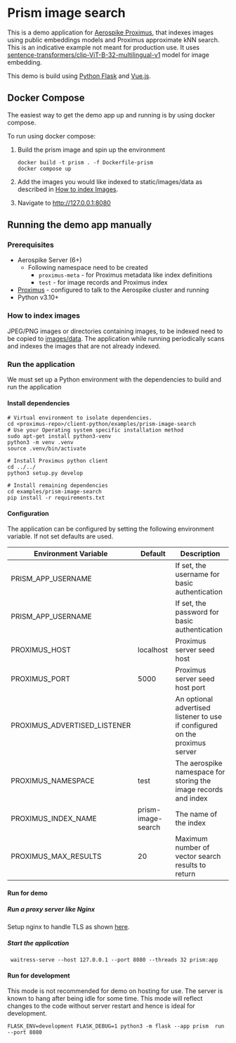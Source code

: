 # Prism image search

This is a demo application
for [Aerospike Proximus](https://github.com/citrusleaf/proximus/), that indexes
images using
public embeddings models and Proximus approximate kNN search. This is an
indicative example not meant for production
use. It
uses [sentence-transformers/clip-ViT-B-32-multilingual-v1](https://huggingface.co/sentence-transformers/clip-ViT-B-32-multilingual-v1)
model for image embedding.

This demo is build
using [Python Flask](https://flask.palletsprojects.com/en/2.3.x/)
and [Vue.js](https://vuejs.org/).

## Docker Compose

The easiest way to get the demo app up and running is by using docker compose.

To run using docker compose:

1. Build the prism image and spin up the environment
    ```
    docker build -t prism . -f Dockerfile-prism
    docker compose up
    ```

2. Add the images you would like indexed to static/images/data as described in
   [How to index Images](#how-to-index-images).

3. Navigate to http://127.0.0.1:8080

## Running the demo app manually

### Prerequisites

- Aerospike Server (6+)
    - Following namespace need to be created
        - `proximus-meta` - for Proximus metadata like index definitions
        - `test` - for image records and Proximus index
- [Proximus](https://github.com/citrusleaf/proximus/) - configured to talk to
  the Aerospike cluster and running
- Python v3.10+

### How to index images

JPEG/PNG images or directories containing images, to be indexed need to be
copied
to [images/data](static/images/data). The
application while running periodically scans and indexes the images that are not
already indexed.

### Run the application

We must set up a Python environment with the dependencies to build and run the
application

#### Install dependencies

```shell
# Virtual environment to isolate dependencies.
cd <proximus-repo>/client-python/examples/prism-image-search
# Use your Operating system specific installation method
sudo apt-get install python3-venv
python3 -m venv .venv
source .venv/bin/activate

# Install Proximus python client
cd ../../
python3 setup.py develop

# Install remaining dependencies
cd examples/prism-image-search
pip install -r requirements.txt
```

#### Configuration

The application can be configured by setting the following environment variable.
If not set defaults are used.

| Environment Variable        | Default            | Description                                                     |
|-----------------------------|--------------------|-----------------------------------------------------------------|
| PRISM_APP_USERNAME          |                    | If set, the username for basic authentication                   |
| PRISM_APP_USERNAME          |                    | If set, the password for basic authentication                   |
| PROXIMUS_HOST               | localhost          | Proximus server seed host                                       |
| PROXIMUS_PORT               | 5000               | Proximus server seed host port                                  |
| PROXIMUS_ADVERTISED_LISTENER|                    | An optional advertised listener to use if configured on the proximus server                              |
| PROXIMUS_NAMESPACE          | test               | The aerospike namespace for storing the image records and index |
| PROXIMUS_INDEX_NAME         | prism-image-search | The name of the  index                                          |
| PROXIMUS_MAX_RESULTS        | 20                 | Maximum number of vector search results to return               |

#### Run for demo

##### Run a proxy server like Nginx

Setup nginx to handle TLS as
shown [here](https://dev.to/thetrebelcc/how-to-run-a-flask-app-over-https-using-waitress-and-nginx-2020-235c).

##### Start the application

```shell
 waitress-serve --host 127.0.0.1 --port 8080 --threads 32 prism:app
```

#### Run for development

This mode is not recommended for demo on hosting for use. The server is known to
hang after being
idle for some time. This mode will reflect changes to the code without server
restart and hence is ideal for development.

```shell
FLASK_ENV=development FLASK_DEBUG=1 python3 -m flask --app prism  run --port 8080
```
